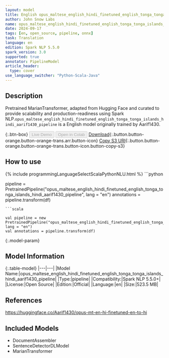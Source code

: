 ```yaml
---
layout: model
title: English opus_maltese_english_hindi_finetuned_english_tonga_tonga_islands_hindi_aarif1430_pipeline pipeline MarianTransformer from Aarif1430
author: John Snow Labs
name: opus_maltese_english_hindi_finetuned_english_tonga_tonga_islands_hindi_aarif1430_pipeline
date: 2024-09-17
tags: [en, open_source, pipeline, onnx]
task: Translation
language: en
edition: Spark NLP 5.5.0
spark_version: 3.0
supported: true
annotator: PipelineModel
article_header:
  type: cover
use_language_switcher: "Python-Scala-Java"
---
```


## Description

Pretrained MarianTransformer, adapted from Hugging Face and curated to provide scalability and production-readiness using Spark NLP.`opus_maltese_english_hindi_finetuned_english_tonga_tonga_islands_hindi_aarif1430_pipeline` is a English model originally trained by Aarif1430.

{:.btn-box}
<button class="button button-orange" disabled>Live Demo</button>
<button class="button button-orange" disabled>Open in Colab</button>
[Download](https://s3.amazonaws.com/auxdata.johnsnowlabs.com/public/models/opus_maltese_english_hindi_finetuned_english_tonga_tonga_islands_hindi_aarif1430_pipeline_en_5.5.0_3.0_1726582143715.zip){:.button.button-orange.button-orange-trans.arr.button-icon}
[Copy S3 URI](s3://auxdata.johnsnowlabs.com/public/models/opus_maltese_english_hindi_finetuned_english_tonga_tonga_islands_hindi_aarif1430_pipeline_en_5.5.0_3.0_1726582143715.zip){:.button.button-orange.button-orange-trans.button-icon.button-copy-s3}

## How to use



<div class="tabs-box" markdown="1">
{% include programmingLanguageSelectScalaPythonNLU.html %}
```python

pipeline = PretrainedPipeline("opus_maltese_english_hindi_finetuned_english_tonga_tonga_islands_hindi_aarif1430_pipeline", lang = "en")
annotations =  pipeline.transform(df)   

```
```scala

val pipeline = new PretrainedPipeline("opus_maltese_english_hindi_finetuned_english_tonga_tonga_islands_hindi_aarif1430_pipeline", lang = "en")
val annotations = pipeline.transform(df)

```
</div>

{:.model-param}
## Model Information

{:.table-model}
|---|---|
|Model Name:|opus_maltese_english_hindi_finetuned_english_tonga_tonga_islands_hindi_aarif1430_pipeline|
|Type:|pipeline|
|Compatibility:|Spark NLP 5.5.0+|
|License:|Open Source|
|Edition:|Official|
|Language:|en|
|Size:|523.5 MB|

## References

https://huggingface.co/Aarif1430/opus-mt-en-hi-finetuned-en-to-hi

## Included Models

- DocumentAssembler
- SentenceDetectorDLModel
- MarianTransformer